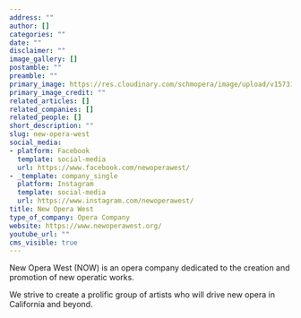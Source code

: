 ```yaml
---
address: ""
author: []
categories: ""
date: ""
disclaimer: ""
image_gallery: []
postamble: ""
preamble: ""
primary_image: https://res.cloudinary.com/schmopera/image/upload/v1573154896/media/2019/11/Logo-NOW_sahwg6.jpg
primary_image_credit: ""
related_articles: []
related_companies: []
related_people: []
short_description: ""
slug: new-opera-west
social_media:
- platform: Facebook
  template: social-media
  url: https://www.facebook.com/newoperawest/
- _template: company_single
  platform: Instagram
  template: social-media
  url: https://www.instagram.com/newoperawest/
title: New Opera West
type_of_company: Opera Company
website: https://www.newoperawest.org/
youtube_url: ""
cms_visible: true
---
```

New Opera West (NOW) is an opera company dedicated to the creation and promotion of new operatic works.

We strive to create a prolific group of artists who will drive new opera in California and beyond.